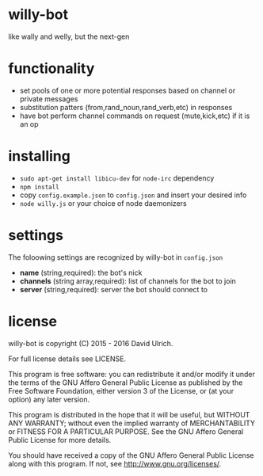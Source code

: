 # willy-bot

like wally and welly, but the next-gen


# functionality

* set pools of one or more potential responses based on channel or private messages
* substitution patters (from,rand_noun,rand_verb,etc) in responses
* have bot perform channel commands on request (mute,kick,etc) if it is an op


# installing

* `sudo apt-get install libicu-dev` for `node-irc` dependency
* `npm install`
* copy `config.example.json` to `config.json` and insert your desired info
* `node willy.js` or your choice of node daemonizers


# settings

The foloowing settings are recognized by willy-bot in `config.json`

* **name** (string,required): the bot's nick
* **channels** (string array,required): list of channels for the bot to join
* **server** (string,required): server the bot should connect to


# license

willy-bot is copyright (C) 2015 - 2016  David Ulrich.

For full license details see LICENSE.

This program is free software: you can redistribute it and/or modify
it under the terms of the GNU Affero General Public License as published
by the Free Software Foundation, either version 3 of the License, or
(at your option) any later version.

This program is distributed in the hope that it will be useful,
but WITHOUT ANY WARRANTY; without even the implied warranty of
MERCHANTABILITY or FITNESS FOR A PARTICULAR PURPOSE.  See the
GNU Affero General Public License for more details.

You should have received a copy of the GNU Affero General Public License
along with this program.  If not, see <http://www.gnu.org/licenses/>.
